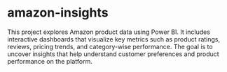 # amazon-insights
This project explores Amazon product data using Power BI. It includes interactive dashboards that visualize key metrics such as product ratings, reviews, pricing trends, and category-wise performance. The goal is to uncover insights that help understand customer preferences and product performance on the platform.
